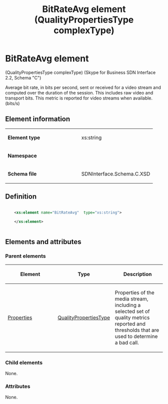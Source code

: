 ﻿---
title: BitRateAvg element (QualityPropertiesType complexType) 
TOCTitle: BitRateAvg element
ms:assetid: 65935f6b-1f0f-e4e9-0d68-031d002582df
ms:mtpsurl: https://msdn.microsoft.com/en-us/library/Mt404704(v=office.16)
ms:contentKeyID: 68250616
ms.date: 08/24/2015
mtps_version: v=office.16
dev_langs:
- xml
---

# BitRateAvg element 

(QualityPropertiesType complexType) (Skype for Business SDN Interface 2.2, Schema "C")

Average bit rate, in bits per second, sent or received for a video stream and computed over the duration of the session. This includes raw video and transport bits. This metric is reported for video streams when available. (bits/s)

## Element information

<table>
<colgroup>
<col style="width: 50%" />
<col style="width: 50%" />
</colgroup>
<tbody>
<tr class="odd">
<td><p><strong>Element type</strong></p></td>
<td><p>xs:string</p></td>
</tr>
<tr class="even">
<td><p><strong>Namespace</strong></p></td>
<td><p></p></td>
</tr>
<tr class="odd">
<td><p><strong>Schema file</strong></p></td>
<td><p>SDNInterface.Schema.C.XSD</p></td>
</tr>
</tbody>
</table>


## Definition

```xml

    <xs:element name="BitRateAvg"  type="xs:string">
    
    </xs:element>
  
```

## Elements and attributes

### Parent elements

<table>
<colgroup>
<col style="width: 33%" />
<col style="width: 33%" />
<col style="width: 33%" />
</colgroup>
<thead>
<tr class="header">
<th><p>Element</p></th>
<th><p>Type</p></th>
<th><p>Description</p></th>
</tr>
</thead>
<tbody>
<tr class="odd">
<td><p><a href="properties-element-qualitytype-complextype-skype-for-business-sdn-interface-2-2-schema-c.md">Properties</a></p></td>
<td><p><a href="qualitypropertiestype-complextype-skype-for-business-sdn-interface-2-2-schema-c.md">QualityPropertiesType</a></p></td>
<td><p>Properties of the media stream, including a selected set of quality metrics reported and thresholds that are used to determine a bad call.</p></td>
</tr>
</tbody>
</table>


### Child elements

None.

### Attributes

None.

